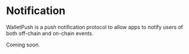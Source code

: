 # Notification

WalletPush is a push notification protocol to allow apps to notify users of both off-chain and on-chain events.

Coming soon.